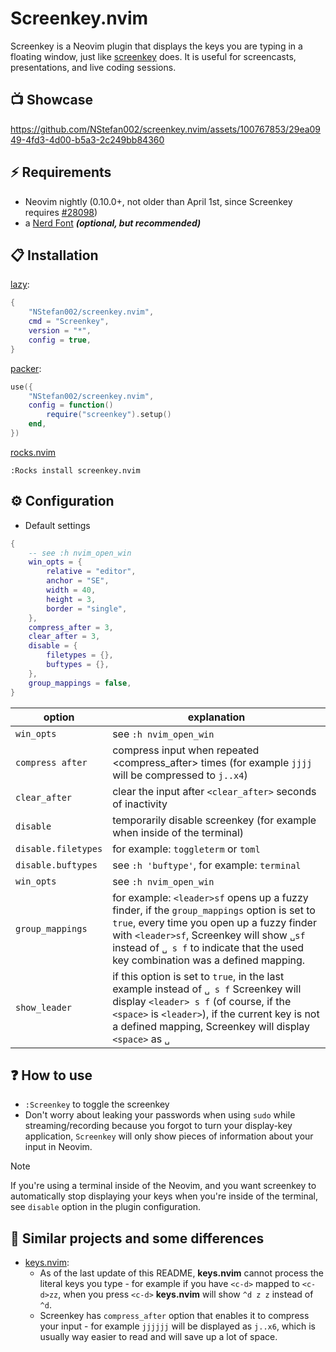 # Screenkey.nvim

Screenkey is a Neovim plugin that displays the keys you are typing in a floating window,
just like [screenkey](https://www.thregr.org/wavexx/software/screenkey/) does.
It is useful for screencasts, presentations, and live coding sessions.

## 📺 Showcase

https://github.com/NStefan002/screenkey.nvim/assets/100767853/29ea0949-4fd3-4d00-b5a3-2c249bb84360

## ⚡️ Requirements

-   Neovim nightly (0.10.0+, not older than April 1st, since Screenkey requires [#28098](https://github.com/neovim/neovim/pull/28098#event-12302234671))
-   a [Nerd Font](https://www.nerdfonts.com/) **_(optional, but recommended)_**

## 📋 Installation

[lazy](https://github.com/folke/lazy.nvim):

```lua
{
    "NStefan002/screenkey.nvim",
    cmd = "Screenkey",
    version = "*",
    config = true,
}
```

[packer](https://github.com/wbthomason/packer.nvim):

```lua
use({
    "NStefan002/screenkey.nvim",
    config = function()
        require("screenkey").setup()
    end,
})
```

[rocks.nvim](https://github.com/nvim-neorocks/rocks.nvim)

`:Rocks install screenkey.nvim`

## ⚙️ Configuration

-   Default settings

```lua
{
    -- see :h nvim_open_win
    win_opts = {
        relative = "editor",
        anchor = "SE",
        width = 40,
        height = 3,
        border = "single",
    },
    compress_after = 3,
    clear_after = 3,
    disable = {
        filetypes = {},
        buftypes = {},
    },
    group_mappings = false,
}
```

| option              | explanation                                                                                                                                                                                                                                                                |
| ------------------- | -------------------------------------------------------------------------------------------------------------------------------------------------------------------------------------------------------------------------------------------------------------------------- |
| `win_opts`          | see `:h nvim_open_win`                                                                                                                                                                                                                                                     |
| `compress after`    | compress input when repeated <compress_after> times (for example `jjjj` will be compressed to `j..x4`)                                                                                                                                                                     |
| `clear_after`       | clear the input after `<clear_after>` seconds of inactivity                                                                                                                                                                                                                |
| `disable`           | temporarily disable screenkey (for example when inside of the terminal)                                                                                                                                                                                                    |
| `disable.filetypes` | for example: `toggleterm` or `toml`                                                                                                                                                                                                                                        |
| `disable.buftypes`  | see `:h 'buftype'`, for example: `terminal`                                                                                                                                                                                                                                |
| `win_opts`          | see `:h nvim_open_win`                                                                                                                                                                                                                                                     |
| `group_mappings`    | for example: `<leader>sf` opens up a fuzzy finder, if the `group_mappings` option is set to `true`, every time you open up a fuzzy finder with `<leader>sf`, Screenkey will show `␣sf` instead of `␣ s f` to indicate that the used key combination was a defined mapping. |
| `show_leader`       | if this option is set to `true`, in the last example instead of `␣ s f` Screenkey will display `<leader> s f` (of course, if the `<space>` is `<leader>`), if the current key is not a defined mapping, Screenkey will display `<space>` as `␣`                            |

## ❓ How to use

-   `:Screenkey` to toggle the screenkey
-   Don't worry about leaking your passwords when using `sudo` while streaming/recording because you forgot to turn your display-key application,
    `Screenkey` will only show pieces of information about your input in Neovim.

> [!NOTE]
> If you're using a terminal inside of the Neovim, and you want screenkey to automatically stop displaying your keys when you're inside of the terminal, see `disable` option in the plugin configuration.

## 👀 Similar projects and some differences

-   [keys.nvim](https://github.com/tamton-aquib/keys.nvim):
    -   As of the last update of this README, **keys.nvim** cannot process the literal keys you type - for example if you have `<c-d>` mapped to `<c-d>zz`, when you press
        `<c-d>` **keys.nvim** will show `^d z z` instead of `^d`.
    -   Screenkey has `compress_after` option that enables it to compress your input - for example `jjjjjj` will be displayed as `j..x6`, which is usually way easier
        to read and will save up a lot of space.
